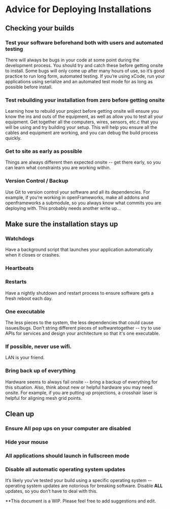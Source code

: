 # Advice for Deploying Installations

## Checking your builds

### Test your software beforehand both with users and automated testing

There will always be bugs in your code at some point during the development process. You should try and catch these before getting onsite to install. Some bugs will only come up after many hours of use, so it’s good practice to run long form, automated testing. If you’re using xCode, run your applications using serialize and an automated test mode for as long as possible before install. 

### Test rebuilding your installation from zero before getting onsite

Learning how to rebuild your project before getting onsite will ensure you know the ins and outs of the equipment, as well as allow you to test all your equipment. Get together all the computers, wires, sensors, etc.c that you will be using and try building your setup. This will help you ensure all the cables and equipment are working, and you can debug the build process quickly.  

### Get to site as early as possible 

Things are always different then expected onsite -- get there early, so you can learn what constraints you are working within. 

### Version Control / Backup
Use Git to version control your software and all its dependencies. For example, if you’re working in openFrameworks, make all addons and openframeworks a submodule, so you always know what commits you are deploying with. This probably needs another write up...

## Make sure the installation stays up

### Watchdogs

Have a background script that launches your application automatically when it closes or crashes. 

### Heartbeats


### Restarts

Have a nightly shutdown and restart process to ensure software gets a fresh reboot each day.  

### One executable 

The less pieces to the system, the less dependencies that could cause issues/bugs. Don’t string different pieces of softwaretogether -- try to use APIs for services and design your architecture so that it's one executable. 

### If possible, never use wifi. 

LAN is your friend. 

### Bring back up of everything

Hardware seems to always fail onsite -- bring a backup of everything for this situation. Also, think about new or helpful hardware you may need onsite. For example, if you are putting up projections, a crosshair laser is helpful for aligning mesh grid points. 

## Clean up 

### Ensure All pop ups on your computer are disabled

### Hide your mouse

### All applications should launch in fullscreen mode

### Disable all automatic operating system updates

It’s likely you’ve tested your build using a specific operating system -- operating system updates are notorious for breaking software. Disable **ALL** updates, so you don’t have to deal with this. 

**This document is a WIP. Please feel free to add suggestions and edit. 





